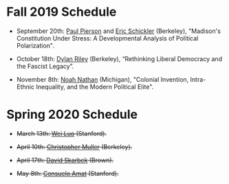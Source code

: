 # Fall 2019 Schedule

- September 20th: [Paul Pierson](https://polisci.berkeley.edu/people/person/paul-pierson) and [Eric Schickler](https://polisci.berkeley.edu/people/person/eric-schickler) (Berkeley), "Madison's Constitution Under Stress: A Developmental Analysis of Political Polarization".

- October 18th: [Dylan Riley](https://sociology.berkeley.edu/faculty/dylan-john-riley) (Berkeley), “Rethinking Liberal Democracy and the Fascist Legacy”.

- November 8th: [Noah Nathan](https://sites.lsa.umich.edu/noahnathan/) (Michigan), "Colonial Invention, Intra-Ethnic Inequality, and the Modern Political Elite".

# Spring 2020 Schedule

- <s>March 13th: [Wei Luo](https://pacscenter.stanford.edu/person/wei-luo/) (Stanford).</s>

- <s>April 10th: [Christopher Muller](https://sociology.berkeley.edu/faculty/christopher-muller) (Berkeley).</s>

- <s>April 17th: [David Skarbek](http://www.davidskarbek.com/) (Brown).</s>

- <s>May 8th: [Consuelo Amat](https://pacscenter.stanford.edu/person/consuelo-amat/) (Stanford).</s>
